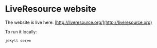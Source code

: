 # LiveResource website

The website is live here: [http://liveresource.org/](http://liveresource.org)

To run it locally:

```
jekyll serve
```
